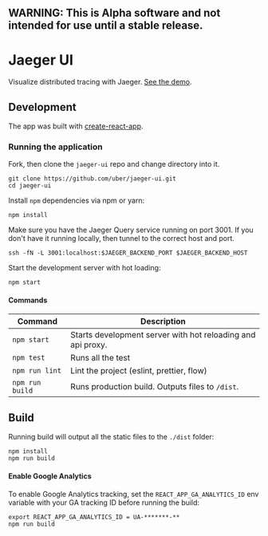 ## WARNING: This is Alpha software and not intended for use until a stable release.

# Jaeger UI


Visualize distributed tracing with Jaeger. [See the demo](https://uber.github.io/jaeger-ui/).

## Development

The app was built with [create-react-app](https://github.com/facebookincubator/create-react-app).

### Running the application

Fork, then clone the `jaeger-ui` repo and change directory into it.
```
git clone https://github.com/uber/jaeger-ui.git
cd jaeger-ui
```

Install `npm` dependencies via npm or yarn:
```
npm install
```

Make sure you have the Jaeger Query service running on port 3001. If you don't have it running locally, then tunnel to the correct host and port.

```
ssh -fN -L 3001:localhost:$JAEGER_BACKEND_PORT $JAEGER_BACKEND_HOST
```

Start the development server with hot loading:

```
npm start
```

#### Commands

| Command | Description |
| ------- | ----------- |
| `npm start` | Starts development server with hot reloading and api proxy. |
| `npm test` | Runs all the test |
| `npm run lint` | Lint the project (eslint, prettier, flow) |
| `npm run build` | Runs production build. Outputs files to `/dist`. |


## Build

Running build will output all the static files to the `./dist` folder:

```
npm install
npm run build
```


#### Enable Google Analytics

To enable Google Analytics tracking, set the `REACT_APP_GA_ANALYTICS_ID` env variable with your GA tracking ID before running the build:

```
export REACT_APP_GA_ANALYTICS_ID = UA-*******-**
npm run build
```
